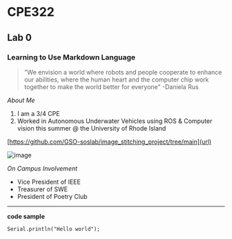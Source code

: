 # CPE322

## Lab 0
### Learning to Use Markdown Language

> "We envision a world where robots and people cooperate to enhance our abilities, where the human heart and the computer chip work together to make the world better for everyone" -Daniela Rus

_About Me_
1. I am a 3/4 CPE
2. Worked in Autonomous Underwater Vehicles using ROS & Computer vision this summer @ the University of Rhode Island

[https://github.com/GSO-soslab/image_stitching_project/tree/main](url)

![image](https://github.com/user-attachments/assets/32ce19f9-d749-4dab-b64f-defb1fb9b3c7)

_On Campus Involvement_
* Vice President of IEEE
* Treasurer of SWE
* President of Poetry Club

---

**code sample**

`Serial.println("Hello world");`

